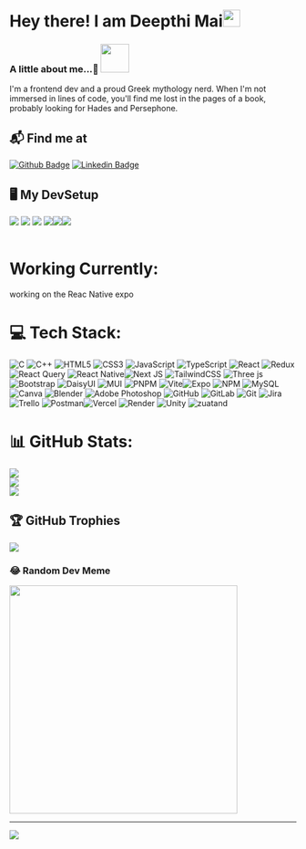 <h1>Hey there! I am Deepthi Mai<img height="30px" src="https://emojis.slackmojis.com/emojis/images/1531849430/4246/blob-sunglasses.gif?1531849430"></h1>
</h1>

### A little about me...💫  <img src="https://media.giphy.com/media/VgCDAzcKvsR6OM0uWg/giphy.gif" width="50"> 
<p>
  I'm a frontend dev and a proud Greek mythology nerd. When I'm not immersed in lines of code, you'll find me lost in the pages of a book, probably looking for Hades and Persephone.
</p> 

## 📬 Find me at
[![Github Badge](http://img.shields.io/badge/-Github-black?style=flat-square&logo=github&link=https://github.com/Defcon27/)](https://github.com/ma22-maker) 
[![Linkedin Badge](https://img.shields.io/badge/-LinkedIn-blue?style=flat-square&logo=Linkedin&logoColor=white&link=https://www.linkedin.com/in/hemanthkollipara/)](https://www.linkedin.com/in/deepthimai-kandula-11a5181a6/)

## 🖥️ My DevSetup
<img src="https://img.shields.io/badge/Windows-555555.svg?&style=flat-square&logo=windows&logoColor=0078D6"> <img src="https://img.shields.io/badge/Chrome-555555.svg?&style=flat-square&logo=google-chrome&logoColor=4285F4"> <img src="https://img.shields.io/badge/VS Code-555555?style=flat-square&logo=visual-studio-code&logoColor=007ACC"> <img src="https://img.shields.io/badge/Terminal-555555.svg?&style=flat-square&logo=powershell&logoColor=white"><img src="https://img.shields.io/badge/youTube-555555.svg?&style=flat-square&logo=youtube&logoColor=FF0000"><img src="https://img.shields.io/badge/Spotify-555555.svg?&style=flat-square&logo=spotify&logoColor=1ED760"> 
<br></br>



# Working Currently:
 working on the Reac Native expo 


# 💻 Tech Stack:
![C](https://img.shields.io/badge/c-%2300599C.svg?style=for-the-badge&logo=c&logoColor=white) ![C++](https://img.shields.io/badge/c++-%2300599C.svg?style=for-the-badge&logo=c%2B%2B&logoColor=white) ![HTML5](https://img.shields.io/badge/html5-%23E34F26.svg?style=for-the-badge&logo=html5&logoColor=white)  ![CSS3](https://img.shields.io/badge/css3-%231572B6.svg?style=for-the-badge&logo=css3&logoColor=white) ![JavaScript](https://img.shields.io/badge/javascript-%23323330.svg?style=for-the-badge&logo=javascript&logoColor=%23F7DF1E) ![TypeScript](https://img.shields.io/badge/typescript-%23007ACC.svg?style=for-the-badge&logo=typescript&logoColor=white) ![React](https://img.shields.io/badge/react-%2320232a.svg?style=for-the-badge&logo=react&logoColor=%2361DAFB) ![Redux](https://img.shields.io/badge/redux-%23593d88.svg?style=for-the-badge&logo=redux&logoColor=white) ![React Query](https://img.shields.io/badge/-React%20Query-FF4154?style=for-the-badge&logo=react%20query&logoColor=white) ![React Native](https://img.shields.io/badge/react_native-%2320232a.svg?style=for-the-badge&logo=react&logoColor=%2361DAFB)![Next JS](https://img.shields.io/badge/Next-black?style=for-the-badge&logo=next.js&logoColor=white)  ![TailwindCSS](https://img.shields.io/badge/tailwindcss-%2338B2AC.svg?style=for-the-badge&logo=tailwind-css&logoColor=white) ![Three js](https://img.shields.io/badge/threejs-black?style=for-the-badge&logo=three.js&logoColor=white) ![Bootstrap](https://img.shields.io/badge/bootstrap-%238511FA.svg?style=for-the-badge&logo=bootstrap&logoColor=white) ![DaisyUI](https://img.shields.io/badge/daisyui-5A0EF8?style=for-the-badge&logo=daisyui&logoColor=white)  ![MUI](https://img.shields.io/badge/MUI-%230081CB.svg?style=for-the-badge&logo=mui&logoColor=white) ![PNPM](https://img.shields.io/badge/pnpm-%234a4a4a.svg?style=for-the-badge&logo=pnpm&logoColor=f69220) ![Vite](https://img.shields.io/badge/vite-%23646CFF.svg?style=for-the-badge&logo=vite&logoColor=white)![Expo](https://img.shields.io/badge/expo-1C1E24?style=for-the-badge&logo=expo&logoColor=#D04A37)  ![NPM](https://img.shields.io/badge/NPM-%23CB3837.svg?style=for-the-badge&logo=npm&logoColor=white) ![MySQL](https://img.shields.io/badge/mysql-4479A1.svg?style=for-the-badge&logo=mysql&logoColor=white) ![Canva](https://img.shields.io/badge/Canva-%2300C4CC.svg?style=for-the-badge&logo=Canva&logoColor=white) ![Blender](https://img.shields.io/badge/blender-%23F5792A.svg?style=for-the-badge&logo=blender&logoColor=white) ![Adobe Photoshop](https://img.shields.io/badge/adobe%20photoshop-%2331A8FF.svg?style=for-the-badge&logo=adobe%20photoshop&logoColor=white) ![GitHub](https://img.shields.io/badge/github-%23121011.svg?style=for-the-badge&logo=github&logoColor=white) ![GitLab](https://img.shields.io/badge/gitlab-%23181717.svg?style=for-the-badge&logo=gitlab&logoColor=white) ![Git](https://img.shields.io/badge/git-%23F05033.svg?style=for-the-badge&logo=git&logoColor=white) ![Jira](https://img.shields.io/badge/jira-%230A0FFF.svg?style=for-the-badge&logo=jira&logoColor=white) ![Trello](https://img.shields.io/badge/Trello-%23026AA7.svg?style=for-the-badge&logo=Trello&logoColor=white) ![Postman](https://img.shields.io/badge/Postman-FF6C37?style=for-the-badge&logo=postman&logoColor=white)![Vercel](https://img.shields.io/badge/vercel-%23000000.svg?style=for-the-badge&logo=vercel&logoColor=white) ![Render](https://img.shields.io/badge/Render-%46E3B7.svg?style=for-the-badge&logo=render&logoColor=white)
 ![Unity](https://img.shields.io/badge/unity-%23000000.svg?style=for-the-badge&logo=unity&logoColor=white) ![zuatand](https://img.shields.io/badge/zuatand-%3D0C02.svg?style=for-the-badge&logo=zuatand&logoColor=white)
# 📊 GitHub Stats:
![](https://github-readme-stats.vercel.app/api?username=ma22-maker&theme=dark&hide_border=false&include_all_commits=false&count_private=false)<br/>
![](https://github-readme-streak-stats.herokuapp.com/?user=ma22-maker&theme=dark&hide_border=false)<br/>
![](https://github-readme-stats.vercel.app/api/top-langs/?username=ma22-maker&theme=dark&hide_border=false&include_all_commits=false&count_private=false&layout=compact)

## 🏆 GitHub Trophies
![](https://github-profile-trophy.vercel.app/?username=ma22-maker&theme=radical&no-frame=false&no-bg=false&margin-w=4)

### 😂 Random Dev Meme
<img src='https://memer-new.vercel.app/' style="height: 400px;"/>

---
[![](https://visitcount.itsvg.in/api?id=ma22-maker&icon=7&color=3)](https://visitcount.itsvg.in)

<!-- Proudly created with GPRM ( https://gprm.itsvg.in ) -->

